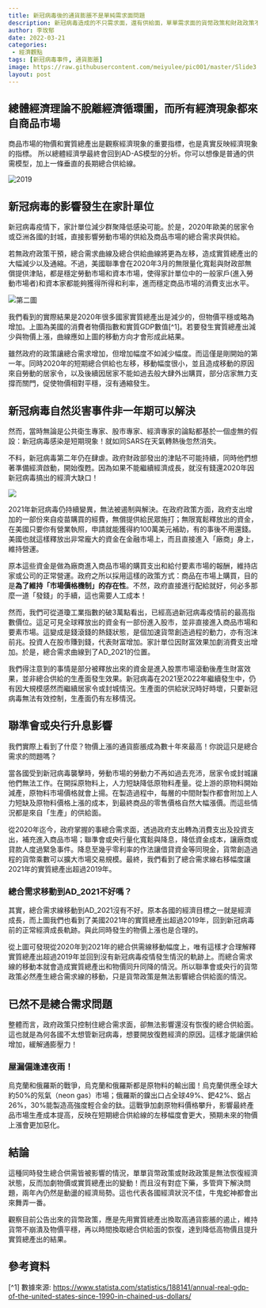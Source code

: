 ```yaml
---
title: 新冠病毒後的通貨膨脹不是單純需求面問題
description: 新冠病毒造成的不只需求面，還有供給面，單單需求面的貨幣政策和財政政策不足以解決新冠病毒後續的經濟問題
author: 李玫郁
date: 2022-03-21
categories:
 - 經濟觀點
tags: [新冠病毒事件, 通貨膨脹]
image: https://raw.githubusercontent.com/meiyulee/pic001/master/Slide3.GIF
layout: post
---
```


## 總體經濟理論不脫離經濟循環圖，而所有經濟現象都來自商品市場

商品市場的物價和實質總產出是觀察經濟現象的重要指標，也是真實反映經濟現象的指標。
所以總體經濟學最終會回到AD-AS模型的分析。你可以想像是普通的供需模型，加上一條垂直的長期總合供給線。

![2019](https://raw.githubusercontent.com/meiyulee/pic001/master/Slide1.GIF)

## 新冠病毒的影響發生在家計單位

新冠病毒疫情下，家計單位減少群聚降低感染可能。於是，2020年歐美的居家令或亞洲各國的封城，直接影響勞動市場的供給及商品市場的總合需求與供給。

若無政府政策干預，總合需求曲線及總合供給曲線將更為左移，造成實質總產出的大幅減少以及通縮。不過，美國聯準會在2020年3月的無限量化寬鬆與財政部無償提供津貼，都是穩定勞動市場和資本市場，使得家計單位中的一般家戶(進入勞動市場者)和資本家都能夠獲得所得和利率，進而穩定商品市場的消費支出水平。

![第二圖](https://raw.githubusercontent.com/meiyulee/pic001/master/Slide2.GIF)

我們看到的實際結果是2020年很多國家實質總產出是減少的，但物價平穩或略為增加。上圖為美國的消費者物價指數和實質GDP數值[^1]。若要發生實質總產出減少與物價上漲，曲線應如上圖的移動方向才會形成此結果。

雖然政府的政策讓總合需求增加，但增加幅度不如減少幅度。而這僅是剛開始的第一年。同時2020年的短期總合供給也左移，移動幅度很小，並且造成移動的原因來自勞動的居家令，以及後續因居家不能如過去般大肆外出購買，部分店家無力支撐而關門，促使物價相對平穩，沒有通縮發生。

## 新冠病毒自然災害事件非一年期可以解決

然而，當時無論是公共衛生專家、股市專家、經濟專家的論點都基於一個虛無的假設：新冠病毒感染是短期現象！就如同SARS在天氣轉熱後忽然消失。

不料，新冠病毒第二年仍在肆虐。政府財政部發出的津貼不可能持續，同時他們想著準備經濟啟動，開始復甦。因為如果不能繼續經濟成長，就沒有錢還2020年因新冠病毒搞出的經濟大缺口！

![](https://raw.githubusercontent.com/meiyulee/pic001/master/Slide3.GIF)

2021年新冠病毒仍持續變異，無法被遏制與解決。在政府政策方面，政府支出增加的一部份來自疫苗購買的經費，無償提供給民眾施打；無限寬鬆釋放出的資金，在美國只要你有營業執照，申請就能獲得約100萬美元補助，有的事後不用還錢。美國也就這樣釋放出非常龐大的資金在金融市場上，而且直接進入「廠商」身上，維持營運。

原本這些資金是做為廠商進入商品市場的購買支出和給付要素市場的報酬，維持店家或公司的正常營運。政府之所以採用這樣的政策方式：商品在市場上購買，目的是**為了維持「市場價格機制」的存在性**。不然，政府直接進行配給就好，何必多那麼一道「發錢」的手續，這也需要人工成本！

然而，我們可從道瓊工業指數的破3萬點看出，已經高過新冠病毒疫情前的最高指數價位。這足可見全球釋放出的資金有一部份進入股市，並非直接進入商品市場和要素市場。這變成是錢滾錢的熱錢狀態，是個加速貨幣創造過程的動力，亦有泡沫前兆。投資人在股市賺到錢，代表財富增加。家計單位因財富效果加劇消費支出增加。於是，總合需求曲線到了AD_2021的位置。

我們得注意到的事情是部分被釋放出來的資金是進入股票市場滾動後產生財富效果，並非總合供給的生產面發生效果。新冠病毒在2021至2022年繼續發生中，仍有因大規模感然而繼續居家令或封城情況。生產面的供給狀況時好時壞，只要新冠病毒無法有效控制，生產面仍有左移情況。

## 聯準會或央行升息影響

我們實際上看到了什麼？物價上漲的通貨膨脹成為數十年來最高！你說這只是總合需求的問題嗎？

當各國受到新冠病毒襲擊時，勞動市場的勞動力不再如過去充沛，居家令或封城讓他們無法工作。在開採原物料上，人力短缺降低原物料產量。從上游的原物料開始減產，原物料市場價格就會上揚。在製造過程中，每層的中間財製作都會附加上人力短缺及原物料價格上漲的成本，到最終商品的零售價格自然大幅漲價。而這些情況都是來自「生產」的供給面。

從2020年迄今，政府掌握的事總合需求面，透過政府支出轉為消費支出及投資支出，補充進入商品市場；聯準會或央行量化寬鬆與降息，降低資金成本，讓廠商或貸款人度過緊急事件。降息至幾乎零利率的作法讓借貸資金等同現金，貨幣創造過程的貨幣乘數可以擴大市場交易規模。最終，我們看到了總合需求線右移幅度讓2021年的實質總產出超過2019年。

### 總合需求移動到AD_2021不好嗎？

其實，總合需求線移動到AD_2021沒有不好。原本各國的經濟目標之一就是經濟成長，而上圖我們也看到了美國2021年的實質總產出超過2019年，回到新冠病毒前的正常經濟成長軌跡。與此同時發生的物價上漲也是合理的。

從上圖可發現從2020年到2021年的總合供需線移動幅度上，唯有這樣才合理解釋實質總產出超過2019年並回到沒有新冠病毒疫情發生情況的軌跡上。而總合需求線的移動本就會造成實質總產出和物價同升同降的情況。所以聯準會或央行的貨幣政策必然產生總合需求線的移動，只是貨幣政策是無法影響總合供給面的情況。

## 已然不是總合需求問題

整體而言，政府政策只控制住總合需求面，卻無法影響還沒有恢復的總合供給面。這也就是為何各國不太想管新冠病毒，想要開放復甦經濟的原因。這樣才能讓供給增加，緩解通膨壓力！


### 屋漏偏逢連夜雨！

烏克蘭和俄羅斯的戰爭，烏克蘭和俄羅斯都是原物料的輸出國！烏克蘭供應全球大約50%的氖氣（neon gas）市場；俄羅斯的鎳出口占全球49%、鈀42%、鋁占26%，30%能製造高強度輕合金的鈦。這戰爭加劇原物料價格攀升，影響最終產品市場生產成本提高，反映在短期總合供給線的左移幅度會更大，預期未來的物價上漲會更加惡化。

## 結論

這種同時發生總合供需皆被影響的情況，單單貨幣政策或財政政策是無法恢復經濟狀態，反而加劇物價或實質總產出的變動！而且沒有對症下藥，多管齊下解決問題，兩年內仍然是動盪的經濟局勢。這也代表各國經濟狀況不佳，牛鬼蛇神都會出來舞弄一番。

觀察目前公告出來的貨幣政策，應是先用實質總產出換取高通貨膨脹的遏止，維持貨幣不崩潰及物價平穩，再以時間換取總合供給面的恢復，達到降低高物價且提升實質總產出的結果。


## 參考資料

[^1] 數據來源: https://www.statista.com/statistics/188141/annual-real-gdp-of-the-united-states-since-1990-in-chained-us-dollars/


